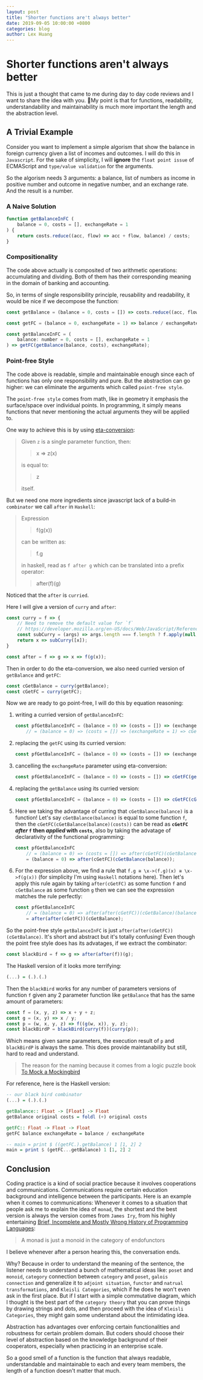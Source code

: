```yaml
---
layout: post
title: "Shorter functions are't always better"
date: 2019-09-05 10:00:00 +0800
categories: blog
author: Lex Huang
---
```


# Shorter functions aren't always better

This is just a thought that came to me during day to day code reviews and I want to share the idea with you. My point is that for functions, readability, understandability and maintainability is much more important the length and the abstraction level.

## A Trivial Example

Consider you want to implement a simple algorism that show the balance in foreign currency given a list of incomes and outcomes. I will do this in `Javascript`. For the sake of simplicity, I will **ignore** the `float point issue` of ECMAScript and `type/value validation` for the arguments.

So the algorism needs 3 arguments: a balance, list of numbers as income in positive number and outcome in negative number, and an exchange rate. And the result is a number.

### A Naive Solution

```Javascript
function getBalanceInFC (
    balance = 0, costs = [], exchangeRate = 1
) {
    return costs.reduce((acc, flow) => acc + flow, balance) / costs;
}
```

### Compositionality

The code above actually is composited of two arithmetic operations: accumulating and dividing. Both of them has their corresponding meaning in the domain of banking and accounting.

So, in terms of single responsibility principle, reusability and readability, it would be nice if we decompose the function:

```Javascript
const getBalance = (balance = 0, costs = []) => costs.reduce((acc, flow) => acc + flow, balance);

const getFC = (balance = 0, exchangeRate = 1) => balance / exchangeRate;

const getBalanceInFC = (
    balance: number = 0, costs = [], exchangeRate = 1
) => getFC(getBalance(balance, costs), exchangeRate);
```

### Point-free Style

The code above is readable, simple and maintainable enough since each of functions has only one responsibility and pure. But the abstraction can go higher: we can eliminate the arguments which called `point-free style`.

The `point-free style` comes from math, like in geometry it emphasis the surface/space over individual points. In programming, it simply means functions that never mentioning the actual arguments they will be applied to.

One way to achieve this is by using [eta-conversion](https://en.wikipedia.org/wiki/Lambda_calculus#%CE%B7-conversion):

> Given `z` is a single parameter function, then:
>
>> x => z(x)
>
> is equal to:
>
>> z
>
> itself.

But we need one more ingredients since javascript lack of a build-in `combinator` we call `after` in `Haskell`:
> Expression
>
>> f(g(x))
>
> can be written as:
>
>> f.g
>
> in haskell, read as `f after g`
> which can be translated into a prefix operator:
>
>> after(f)(g)

Noticed that the `after` is `curried`.

Here I will give a version of `curry` and `after`:

```Javascript
const curry = f => {
    // Need to remove the default value for `f`
    // https://developer.mozilla.org/en-US/docs/Web/JavaScript/Reference/Global_Objects/Function/length#Description
	const subCurry = (args) => args.length === f.length ? f.apply(null, args) : (x) => subCurry([...args, x]);
	return x => subCurry([x]);
}

const after = f => g => x => f(g(x));
```

Then in order to do the eta-conversion, we also need curried version of `getBalance` and `getFC`:

```Javascript
const cGetBalance = curry(getBalance);
const cGetFC = curry(getFC);
```
Now we are ready to go point-free, I will do this by equation reasoning:
1. writing a curried version of `getBalanceInFC`:

    ```Javascript
    const pfGetBalanceInFC = (balance = 0) => (costs = []) => (exchangeRate = 1) => getFC(getBalance(balance, costs), exchangeRate)
        // = (balance = 0) => (costs = []) => (exchangeRate = 1) => cGetFC(getBalance(balance, costs))(exchangeRate);
    ```

2. replacing the `getFC` using its curried version:

    ```Javascript
    const pfGetBalanceInFC = (balance = 0) => (costs = []) => (exchangeRate = 1) => cGetFC(getBalance(balance, costs))(exchangeRate);
    ```

3. cancelling the `exchangeRate` parameter using eta-conversion:

    ```Javascript
    const pfGetBalanceInFC = (balance = 0) => (costs = []) => cGetFC(getBalance(balance, costs));
    ```
4. replacing the `getBalance` using its curried version:

    ```Javascript
    const pfGetBalanceInFC = (balance = 0) => (costs = []) => cGetFC(cGetBalance(balance)(costs));
    ```
    
5. Here we taking the advantage of curring that `cGetBalance(balance)` is a function! Let's say `cGetBalance(balance)` is equal to some function `f`, then the `cGetFC(cGetBalance(balance)(costs))` can be read as **`cGetFC` *after* `f` then *applied* with `costs`**, also by taking the advatage of declarativity of the functional programming:

    ```Javascript
    const pfGetBalanceInFC 
        // = (balance = 0) => (costs = []) => after(cGetFC)(cGetBalance(balance))(costs);
        = (balance = 0) => after(cGetFC)(cGetBalance(balance));
    ```
6. For the expression above, we find a rule that `f.g ≅ \x->(f.g)(x) ≅ \x->f(g(x))` (for simplicity I'm using `Haskell` notations here). Then let's apply this rule again by taking `after(cGetFC)` as some function `f` and `cGetBalance`  as some function `g` then we can see the expression matches the rule perfectly:

    ```Javascript
    const pfGetBalanceInFC 
        // = (balance = 0) => after(after(cGetFC))(cGetBalance)(balance);
        = after(after(cGetFC))(cGetBalance);
    ```

So the point-free style `getBalanceInFC` is just `after(after(cGetFC))(cGetBalance)`. It's short and abstract but it's totally confusing! Even though the point free style does has its advatages, if we extract the combinator:

```Javascript
const blackBird = f => g => after(after(f))(g);
```
The Haskell version of it looks more terrifying:

```Haskell
(...) = (.).(.)
```

Then the `blackBird` works for any number of parameters versions of function `f` given any 2 parameter function like `getBalance` that has the same amount of parameters:

```Javascript
const f = (x, y, z) => x + y + z;
const g = (x, y) => x / y;
const p = (w, x, y, z) => f((g(w, x)), y, z);
const blackBirdP = blackBird(curry(f))(curry(p)); 
```
Which means given same parameters, the execution result of `p` and `blackBirdP` is always the same. This does provide maintanability but still, hard to read and understand.

> The reason for the naming because it comes from a logic puzzle book [To Mock a Mockingbird](https://g.co/kgs/gQY4XL)

For reference, here is the Haskell version:

```Haskell
-- our black bird combinator
(...) = (.).(.)

getBalance:: Float -> [Float] -> Float
getBalance original costs = foldl (+) original costs

getFC:: Float -> Float -> Float
getFC balance exchangeRate = balance / exchangeRate

-- main = print $ ((getFC.).getBalance) 1 [1, 2] 2
main = print $ (getFC...getBalance) 1 [1, 2] 2
```

## Conclusion

Coding practice is a kind of social practice because it involves cooperations and communications. Communications require certain education background and intelligence between the participants. Here is an example when it comes to communications: Whenever it comes to a situation that people ask me to explain the idea of `monad`, the shortest and the best version is always the version comes from `James Iry`, from his highly entertaining [Brief, Incomplete and Mostly Wrong History of Programming Languages](http://james-iry.blogspot.com/2009/05/brief-incomplete-and-mostly-wrong.html):

> A monad is just a monoid in the category of endofunctors

I believe whenever after a person hearing this, the conversation ends.

Why? Because in order to understand the meaning of the sentence, the listener needs to understand a bunch of mathematical ideas like: `poset` and `monoid`, `category` connection between `category` and `poset`, `galois connection` and generalize it to `adjoint situation`, `functor` and `natrual transformations`, and `Kleisli Categories`, which if he does he won't even ask in the first place. But if I start with a simple commutative diagram, which I thought is the best part of the `category theory` that you can prove things by drawing strings and dots, and then proceed with the idea of `Kleisli Categories`, they might gain some understand about the intimidating idea.

Abstraction has advantages over enforcing certain functionalities and robustness for certain problem domain. But coders should choose their level of abstraction based on the knowledge background of their cooperators, especially when practicing in an enterprise scale.

So a good smell of a function is the function that always readable, understandable and maintainable to each and every team members, the length of a function doesn't matter that much.
